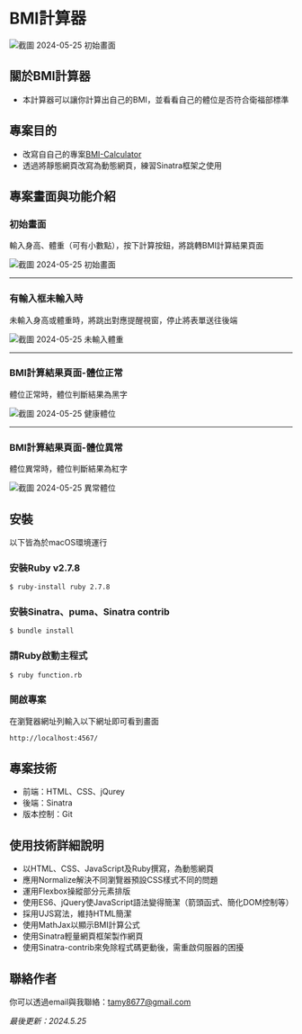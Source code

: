 # BMI計算器
![截圖 2024-05-25 初始畫面](https://github.com/user-attachments/assets/c06f579b-2089-42cc-8960-e14737e867bd)

## 關於BMI計算器
- 本計算器可以讓你計算出自己的BMI，並看看自己的體位是否符合衛福部標準

## 專案目的
- 改寫自自己的專案[BMI-Calculator](https://github.com/TamyTsai/BMI-Calculator)
- 透過將靜態網頁改寫為動態網頁，練習Sinatra框架之使用

## 專案畫面與功能介紹
### 初始畫面
輸入身高、體重（可有小數點），按下計算按鈕，將跳轉BMI計算結果頁面

![截圖 2024-05-25 初始畫面](https://github.com/TamyTsai/Sinatra-based-BMI-calculator/assets/97825677/35b5d3cb-2d51-4181-ae54-9ab57a434761)

<hr>

### 有輸入框未輸入時
未輸入身高或體重時，將跳出對應提醒視窗，停止將表單送往後端

![截圖 2024-05-25 未輸入體重](https://github.com/TamyTsai/Sinatra-based-BMI-calculator/assets/97825677/096d9f13-4a9e-45bd-aa31-6897c849518a)

<hr>

### BMI計算結果頁面-體位正常
體位正常時，體位判斷結果為黑字

![截圖 2024-05-25 健康體位](https://github.com/TamyTsai/Sinatra-based-BMI-calculator/assets/97825677/77015a40-dce3-4ab2-a86e-d5573f1ca7f5)

<hr>

### BMI計算結果頁面-體位異常
體位異常時，體位判斷結果為紅字

![截圖 2024-05-25 異常體位](https://github.com/TamyTsai/Sinatra-based-BMI-calculator/assets/97825677/a1bb205d-85e4-4299-9cab-804d6ab0a607)



## 安裝
以下皆為於macOS環境運行
### 安裝Ruby v2.7.8
```bash
$ ruby-install ruby 2.7.8
```
### 安裝Sinatra、puma、Sinatra contrib
```bash
$ bundle install
```
<!-- ### 取得專案
```bash
$ git clone https://github.com/TamyTsai/Sinatra-based-BMI-calculator.git
```
### 移動到專案內
```bash
$ cd Sinatra-based-BMI-calculator
``` -->
### 請Ruby啟動主程式
```bash
$ ruby function.rb
```
### 開啟專案
在瀏覽器網址列輸入以下網址即可看到畫面
```bash
http://localhost:4567/
```

<!-- ## 資料夾及檔案說明
- static - 靜態資源放置處
  - scripts - JS檔案放置處
    - jquery-3.7.1.min.js - jQuery檔案
    - script.js - 頁面JS檔案，負責部分網頁功能（前端驗證）
  - styles - 樣式放置處
    - normalize.css - normalize檔案
    - style.css - 頁面樣式檔案
- views - 畫面放置處
  - index.erb - 首頁
  - layout.erb - 共用版面
  - result.erb - 計算結果頁面
- config.ru - Rack
- function.rb - 主程式（Ruby）
- Gemfile - 描述Ruby程式中gem相依賴關係的檔案
- Gemfile.lock - 實際安裝的gem版本紀錄 -->


<!-- ## 專案技術
- HTML
- CSS
  - Normalize v8.0.1
  - FlexBox
- JavaScript
  - ES6
  - jQuery v3.7.1
  - MathJax v3.2.1
- Ruby v2.7.8
  - Sinatra v4.0.0
  - Sinatra-contrib v4.0.0
  - puma v6.4.2 -->

## 專案技術
- 前端：HTML、CSS、jQurey
- 後端：Sinatra
- 版本控制：Git

## 使用技術詳細說明
- 以HTML、CSS、JavaScript及Ruby撰寫，為動態網頁
- 應用Normalize解決不同瀏覽器預設CSS樣式不同的問題
- 運用Flexbox操縱部分元素排版
- 使用ES6、jQuery使JavaScript語法變得簡潔（箭頭函式、簡化DOM控制等）
- 採用UJS寫法，維持HTML簡潔
- 使用MathJax以顯示BMI計算公式
- 使用Sinatra輕量網頁框架製作網頁
- 使用Sinatra-contrib來免除程式碼更動後，需重啟伺服器的困擾

## 聯絡作者
你可以透過email與我聯絡：tamy8677@gmail.com

<i>最後更新：2024.5.25</i>

